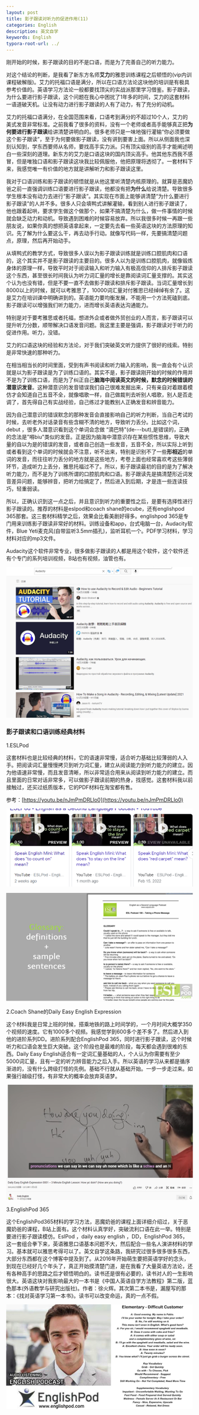 ```yaml
---
layout: post
title: 影子跟读对听力的促进作用(11)
categories: English
description: 英文自学
keywords: English
typora-root-url: ../
---
```


刚开始的时候，影子跟读的目的不是口语，而是为了完善自己的听力能力。

对这个结论的判断，是我看了新东方名师**艾力**的雅思训练课程之后顿悟的(vip内训课程破解版)。艾力的托福口语是满分，所以在口语方法论这块他的培训是有极具参考价值的。英语学习方法论一般都要找顶尖的实战派那里学习借鉴。影子跟读，为什么要进行影子跟读，这个问题在我心中困扰了1年多的时间，艾力的这套材料一语道破天机。让没有动力进行影子跟读的人有了动力，有了充分的动机。

艾力的托福口语满分，在全国范围来看，口语考到满分的不超过10个人，艾力的美式发音非常标准。之前我看了很多的资料，没有一个老师或者高手能够真正把**为何要进行影子跟读**给讲清楚讲明白的。很多老师只是一味地强行灌输“你必须要做这个影子跟读”，至于为何要做影子跟读，没有讲到要害上面。所以从侧面我也深刻认知到，学东西要师从名师，要找高手实力派。只有顶尖级别的高手才能阐述明白一些深刻的道理。新东方的艾力是口语这块的国内顶尖高手。他其他东西我不感冒，但是唯独口语和影子跟读这块我比较佩服他，他把原理将透彻了。一套材料下来，我感觉唯一有价值的地方就是讲解听力和影子跟读这里。

我对于口语训练和影子跟读的顿悟就是从他这里听清楚内核原理的。就算是恶魔奶爸之前一直强调训练口语要进行影子跟读，他都没有把**为什么**给说清楚。导致很多学生根本没有动力去进行“影子跟读”。其实现在市面上能够讲清楚“为什么要进行影子跟读”的人并不多。很多人只会填鸭式讲解灌输，看到别人进行影子跟读了，他也跟着起哄，要求学生做这个做那个，如果不搞清楚为什么，做一件事情的时候就会缺乏动力和动机。导致遇到困难的时候容易放弃。所以我很多时候一再跟一些朋友说，如果你真的想把英语拿起来，一定要先去看一些英语这块的方法原理的知识。先了解为什么要这么干，再去动手行动。就像写代码一样，先要搞清楚问题点，原理，然后再开始动手。

从填鸭式的教学方式，导致很多人误以为影子跟读训练就是训练口腔肌肉和口语的，这个其实并不是影子跟读的主要目的。很多人以为是训练口腔肌肉，就像锻炼身体的原理一样，导致平时对于阅读输入和听力输入有极高信仰的人排斥影子跟读这个东西，甚至很长时间我认为听力词汇量的增长是靠阅读词汇量支撑的。其实这个认为也没有错，但是不要一直不去做影子跟读和排斥影子跟读。当词汇量增长到8000以上的时候，就可以考雅思了，10000词汇量对付雅思已经绰绰有余了。这是艾力在培训课中明确讲到的。英语能力要均衡发展，不能用一个方法死磕到底。影子跟读可以增强我们听力能力，进而增长英语表达沟通能力。

特别是对于要考雅思或者托福，想进外企或者做外贸创业的人而言，影子跟读可以提升听力分数，顺带解决口语发音问题。我这里主要是强调，影子跟读对于听力的促进作用。听力，没错。

艾力的口语这块的经验和方法论，对于我们突破英文听力提供了很好的线索。特别是非常快速的那种听力。

在相当相当长的时间里面，受到有声书阅读和听力输入的影响，我一直会有个认识就是以为影子跟读是为了训练口语的。其实不是，影子跟读刚开始的时候的作用并不是为了训练口语，而是为了纠正自己**脑海中阅读英文的时候，默念的时候错误的潜意识发音**。这种潜意识的发音错误我们自己很难发掘出来，只有亲自对着跟着模仿才会知道自己五音不全，就像唱歌一样，自己做裁判去听别人唱歌，别人是否走调了，首先得自己有实战经验，自己练过才能教别人正确发音和辨音能力。

因为自己潜意识的错误默念的那种发音会直接影响自己的听力判断，当自己考试的时候，去听老外对话录音有些含糊不清的地方，导致听力丢分。比如这个词，debut ，很多人潜意识看到这个单词会念做 “滴巴特"(de---but),是错误的，正确的念法是”嘚biu"类似的发音。正是因为脑海中潜意识存在某些惯性思维，导致大量的自以为是的错误的发音，或者自己创造一些发音，五音不全，所以实际上听到或者看到这个单词的时候就会不注意，听不出来，特别是识别不了一些**形相近**的单词的发音，而往往听力丢分的地方就是这些地方，考卷上面也经常喜欢考这些薄弱环节，造成听力上丢分，雅思托福过不了。所以，影子跟读最初的目的是为了解决听力能力，而不是为了训练所谓的口腔肌肉和口语。影子跟读先是搞清楚形近词发音差异问题，能够辨音，把听力给搞定了，然后进入到后期，才是连一些连读技巧，轻重弱读。

所以，正确认识到这一点之后，并且意识到听力的重要性之后，是要有选择性进行影子跟读的。推荐的材料是eslpod和coach shane的ecube，还有englishpod 365那套。这三套材料精学之后，效果会比看美剧好得多。englishpod 365是专门用来训练影子跟读非常好的材料。训练设备和app，台式电脑一台，Audacity软件，Blue Yeti麦克风(自带监听3.5mm插孔)，监听耳机一个。PDF学习材料，学习材料对应的mp3文件。

Audacity这个软件非常专业，很多做影子跟读的人都是用这个软件，这个软件还有个专门的系列培训视频，B站也有视频，油管也有。

![8I28U5sz6W](/images/posts/8I28U5sz6W.png)

### 影子跟读和口语训练经典材料

1.ESLPod

这套材料也是比较经典的材料，它的语速非常慢，适合听力基础比较薄弱的人入手。把阅读词汇量慢慢拷贝到听力词汇量，建立从阅读能力到听力能力的建立。因为他语速非常慢，而且发音清晰，所以非常适合用来从阅读到听力能力的建立。而且里面的日常对话非常多，可以做影子跟读前期的热身，找感觉。这套材料我以前接触过，还买过纸质版本，它的PDF材料在淘宝都有售。

参考：[https://youtu.be/nJmPmDRLlo0](https://youtu.be/nJmPmDRLlo0)

![6qn0sLRlNG](/images/posts/6qn0sLRlNG.png)

![SMQPnkgSMy](/images/posts/SMQPnkgSMy.png)

2.Coach Shane的Daily Easy English Expression

这个材料我是日常上班的时候，搭乘地铁的路上时间学的，一个月时间大概学350个视频的速度。它有1000多个视频。我感觉学到600多个差不多了。然后进入到他的进阶系列DD。进阶系列配合EnglishPod 365，同时进行影子跟读，这个时候听力和口语会发生巨大突破。这个阶段也是最难的阶段，每天都会遇到很难的东西。Daily Easy English适合有一定词汇量基础的人，个人认为你需要有至少5000词汇量，且有一定的听力辨音能力之后入手。所以英语的学习从来都是循序渐进的，没有什么跨级打怪的先例。基础不行就从基础开始。一步一步走过来。如果强行越级打怪，有非常大的概率会放弃英语梦。

![QxlgGhaprh](/images/posts/QxlgGhaprh.png)



3.EnglishPod 365 

这个EnglishPod365材料的学习方法，恶魔奶爸的课程上面详细介绍过，关于恶魔奶爸的课程，B站上面有。这个材料认真学好，突破流利口语在此一举。特别是要进行影子跟读模仿。EslPod ，daily easy english ，DD，EnglishPod 365，这一套组合拳下来，英语雅思口语基本问题不大，然后配合一些名人演讲材料的学习。基本就可以雅思考得可以了。英文自学这条路，我研究过很多很多很多东西，大部分东西都在这个博客中提及到了。从2016年开始萌生要把英语学好的念头，到现在已经好几个年头了，真正开始摸清楚门道，是在我看了大量英语方法论，还有各种高手的思路之后才顿悟明白的。读书还是很有必要的，读书对人的一生影响很大。英语这块对我影响最大的一本书是《中国人英语自学方法教程》第二版，蓝色那本(外语教学与研究出版社)。作者：徐火辉。其次第二本书是，漏屋写的那本：《找对英语学习第一本书》。读书可以改变命运，真的一点不假。

![bbFYPEJJLg](/images/posts/bbFYPEJJLg.png)
